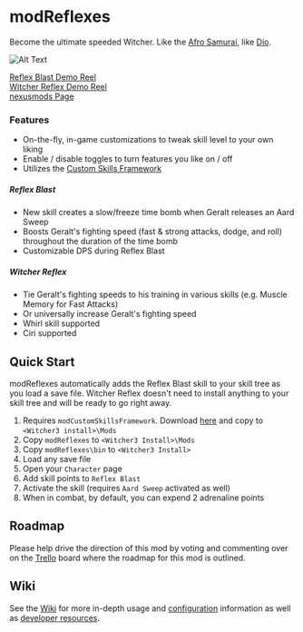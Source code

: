 # modReflexes
Become the ultimate speeded Witcher. Like the [Afro Samurai](https://github.com/cvax/modReflexes/wiki#design-philosophy), like [Dio](https://github.com/cvax/modReflexes/wiki#design-philosophy).

![Alt Text](https://staticdelivery.nexusmods.com/mods/952/images/956-1-1446666411.png)

[Reflex Blast Demo Reel](https://youtu.be/A3YcyHFbWn4)  
[Witcher Reflex Demo Reel](https://youtu.be/0P2KhI6Vdc4)  
[nexusmods Page](http://www.nexusmods.com/witcher3/mods/956?)

### Features

- On-the-fly, in-game customizations to tweak skill level to your own liking
- Enable / disable toggles to turn features you like on / off
- Utilizes the [Custom Skills Framework](http://www.nexusmods.com/witcher3/mods/1758/?)

##### Reflex Blast

- New skill creates a slow/freeze time bomb when Geralt releases an Aard Sweep
- Boosts Geralt's fighting speed (fast & strong attacks, dodge, and roll) throughout the duration of the time bomb
- Customizable DPS during Reflex Blast

##### Witcher Reflex

- Tie Geralt's fighting speeds to his training in various skills (e.g. Muscle Memory for Fast Attacks)
- Or universally increase Geralt's fighting speed
- Whirl skill supported
- Ciri supported




## Quick Start

modReflexes automatically adds the Reflex Blast skill to your skill tree as you load a save file. Witcher Reflex doesn't need to install anything to your skill tree and will be ready to go right away.  

1. Requires ```modCustomSkillsFramework```. Download [here](http://www.nexusmods.com/witcher3/mods/1758/?) and copy to ```<Witcher3 install>\Mods```
2. Copy ```modReflexes``` to ```<Witcher3 Install>\Mods```
3. Copy ```modReflexes\bin``` to ```<Witcher3 Install>```
4. Load any save file  
5. Open your ```Character``` page  
6. Add skill points to ```Reflex Blast```  
7. Activate the skill (requires ```Aard Sweep``` activated as well)  
8. When in combat, by default, you can expend 2 adrenaline points




## Roadmap

Please help drive the direction of this mod by voting and commenting over on the [Trello](https://trello.com/b/PTzbfb1s/modreflexes#) board where the roadmap for this mod is outlined.



## Wiki

See the [Wiki](https://github.com/cvax/modReflexes/wiki) for more in-depth usage and [configuration](https://github.com/cvax/modReflexes/wiki/Preset-Options) information as well as [developer resources](https://github.com/cvax/modReflexes/wiki/Developer-Resources).
